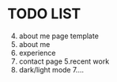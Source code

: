 # TODO LIST



 4. about me page template
   1. about me 
   2. experience
   4. contact page
 5.recent work
 6. dark/light mode
7....
